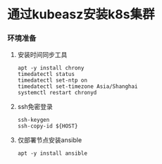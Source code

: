 # 通过kubeasz安装k8s集群

### 环境准备

1. 安装时间同步工具

   ```
   apt -y install chrony
   timedatectl status 
   timedatectl set-ntp on
   timedatectl set-timezone Asia/Shanghai
   systemctl restart chronyd
   ```

2. ssh免密登录

   ```
   ssh-keygen
   ssh-copy-id ${HOST}
   ```

3. 仅部署节点安装ansible

   ```
   apt -y install ansible
   ```
